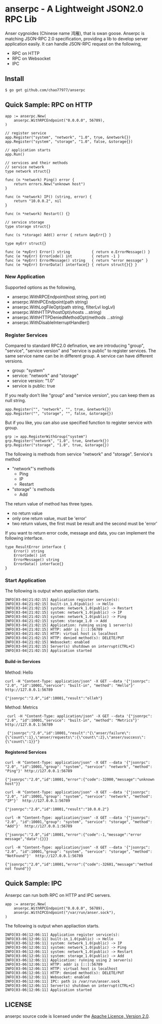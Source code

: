 # anserpc - A Lightweight JSON2.0 RPC Lib
Anser cygnoides (Chinese name 鸿雁), that is swan goose. Anserpc is matching
JSON-RPC 2.0 specification, providing a lib to develop server application easily. It can handle JSON-RPC request on the following,
* RPC on HTTP
* RPC on Websocket
* IPC

## Install
```
$ go get github.com/chao77977/anserpc
```

## Quick Sample: RPC on HTTP
```
app := anserpc.New(
    anserpc.WithRPCEndpoint("0.0.0.0", 56789),
)

// register service
app.Register("system", "network", "1.0", true, &network{})
app.Register("system", "storage", "1.0", false, &storage{})

// application starts
app.Run()

// services and their methods
// service network
type network struct{}

func (n *network) Ping() error {
	return errors.New("unknown host")
}

func (n *network) IP() (string, error) {
	return "10.0.0.2", nil
}

func (n *network) Restart() {}

// service storage
type storage struct{}

func (s *storage) Add() error { return &myErr{} }

type myErr struct{}

func (e *myErr) Error() string          { return e.ErrorMessage() }
func (e *myErr) ErrorCode() int         { return -1 }
func (e *myErr) ErrorMessage() string   { return "error message" }
func (e *myErr) ErrorData() interface{} { return struct{}{} }
```
### New Application
Supported options as the following,
* anserpc.WithRPCEndpoint(host string, port int)
* anserpc.WithIPCEndpoint(path string)
* anserpc.WithLogFileOpt(path string, filterLvl logLvl)
* anserpc.WithHTTPVhostOpt(vhosts ...string)
* anserpc.WithHTTPDeniedMethodOpt(methods ...string)
* anserpc.WithDisableInterruptHandler()

### Register Services
Compared to standard RPC2.0 defination, we are introducing "group", "service", "service version" and "service is public" to register services. The same service name can be in different group. A service can have different versions.
* group: "system"
* service: "network" and "storage"
* service version: "1.0"
* service is public: true

If you really don't like "group" and "service version", you can keep them as null string.
```
app.Register("", "network", "", true, &network{})
app.Register("", "storage", "", false, &storage{})
```
But if you like, you can also use specified function to register service with group.
```
grp := app.RegisterWithGroup("system")
grp.Register("network", "1.0", true, &network{})
grp.Register("storage", "1.0", true, &storage{})
```
The following is methods from service "network" and "storage".
Service's method
* "network"'s methods
  * Ping
  * IP
  * Restart
* "storage" 's methods
  * Add

The return value of method has three types.
* no return value
* only one return value, must be 'error'
* two return values, the first must be result and the second must be 'error'

If you want to return error code, message and data, you can implement the following interface.
```
type ResultError interface {
	Error() string
	ErrorCode() int
	ErrorMessage() string
	ErrorData() interface{}
}
```

### Start Application
The following is output when appliaction starts.
```
INFO[03-04|21:02:15] Application register service(s):
INFO[03-04|21:02:15] built-in_1.0(public) -> Hello
INFO[03-04|21:02:15] system: network_1.0(public) -> Restart
INFO[03-04|21:02:15] system: network_1.0(public) -> IP
INFO[03-04|21:02:15] system: network_1.0(public) -> Ping
INFO[03-04|21:02:15] system: storage_1.0 -> Add
INFO[03-04|21:02:15] Application: running using 1 server(s)
INFO[03-04|21:02:15] HTTP: addr is [::]:56789
INFO[03-04|21:02:15] HTTP: virtual host is localhost
INFO[03-04|21:02:15] HTTP: denied method(s): DELETE/PUT
INFO[03-04|21:02:15] Websocket: enabled
INFO[03-04|21:02:15] Server(s) shutdown on interrupt(CTRL+C)
INFO[03-04|21:02:15] Application started
```

#### Build-in Services
Method: Hello
```
curl -H "Content-Type: application/json" -X GET --data '{"jsonrpc": "2.0", "id":10001,"service": "built-in", "method": "Hello"}' http://127.0.0.1:56789

{"jsonrpc":"2.0","id":10001,"result":"olleh"}
```

Method: Metrics
```
 curl -H "Content-Type: application/json" -X GET --data '{"jsonrpc": "2.0", "id":10001,"service": "built-in", "method": "Metrics"}' http://127.0.0.1:56789

 {"jsonrpc":"2.0","id":10001,"result":"{\"anser/failure\":{\"count\":1},\"anser/requests\":{\"count\":2},\"anser/success\":{\"count\":1}}"}
```


#### Registered Services
```
curl -H "Content-Type: application/json" -X GET --data '{"jsonrpc": "2.0", "id":10001,"group": "system", "service": "network", "method": "Ping"}' http://127.0.0.1:56789

{"jsonrpc":"2.0","id":10001,"error":{"code":-32000,"message":"unknown host"}}
```

```
curl -H "Content-Type: application/json" -X GET --data '{"jsonrpc": "2.0", "id":10001,"group": "system", "service": "network", "method": "IP"}'  http://127.0.0.1:56789

{"jsonrpc":"2.0","id":10001,"result":"10.0.0.2"}
```

```
curl -H "Content-Type: application/json" -X GET --data '{"jsonrpc": "2.0", "id":10001,"group": "system", "service": "storage", "method": "Add"}'  http://127.0.0.1:56789

{"jsonrpc":"2.0","id":10001,"error":{"code":-1,"message":"error message","data":{}}}
```

```
curl -H "Content-Type: application/json" -X GET --data '{"jsonrpc": "2.0", "id":10001,"group": "system", "service": "storage", "method": "NotFound"}'  http://127.0.0.1:56789

{"jsonrpc":"2.0","id":10001,"error":{"code":-32601,"message":"method not found"}}
```

## Quick Sample: IPC
Anserpc can run both RPC on HTTP and IPC servers.
```
app := anserpc.New(
    anserpc.WithRPCEndpoint("0.0.0.0", 56789),
    anserpc.WithIPCEndpoint("/var/run/anser.sock"),
)
```

The following is output when appliaction starts.
```
INFO[03-06|12:06:11] Application register service(s):
INFO[03-06|12:06:11] built-in_1.0(public) -> Hello
INFO[03-06|12:06:11] system: network_1.0(public) -> IP
INFO[03-06|12:06:11] system: network_1.0(public) -> Ping
INFO[03-06|12:06:11] system: network_1.0(public) -> Restart
INFO[03-06|12:06:11] system: storage_1.0(public) -> Add
INFO[03-06|12:06:11] Application: running using 2 server(s)
INFO[03-06|12:06:11] HTTP: addr is [::]:56789
INFO[03-06|12:06:11] HTTP: virtual host is localhost
INFO[03-06|12:06:11] HTTP: denied method(s): DELETE/PUT
INFO[03-06|12:06:11] Websocket: enabled
INFO[03-06|12:06:11] IPC: path is /var/run/anser.sock
INFO[03-06|12:06:11] Server(s) shutdown on interrupt(CTRL+C)
INFO[03-06|12:06:11] Application started
```

## LICENSE

anserpc source code is licensed under the [Apache Licence, Version 2.0](http://www.apache.org/licenses/LICENSE-2.0.html).
